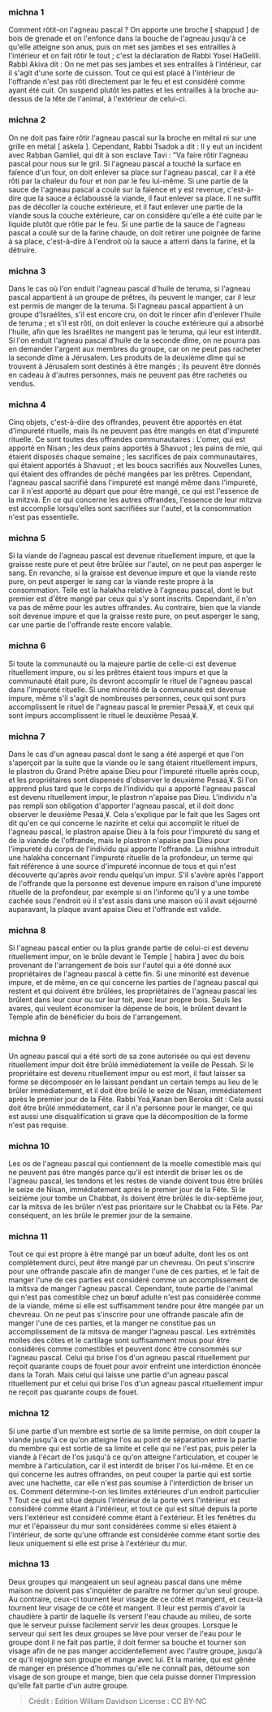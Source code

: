 
### michna 1
Comment rôtit-on l'agneau pascal ? On apporte une broche [ shappud ] de bois de grenade et on l'enfonce dans la bouche de l'agneau jusqu'à ce qu'elle atteigne son anus, puis on met ses jambes et ses entrailles à l'intérieur et on fait rôtir le tout ; c'est la déclaration de Rabbi Yosei HaGelili. Rabbi Akiva dit : On ne met pas ses jambes et ses entrailles à l'intérieur, car il s'agit d'une sorte de cuisson. Tout ce qui est placé à l'intérieur de l'offrande n'est pas rôti directement par le feu et est considéré comme ayant été cuit. On suspend plutôt les pattes et les entrailles à la broche au-dessus de la tête de l'animal, à l'extérieur de celui-ci.

### michna 2
On ne doit pas faire rôtir l'agneau pascal sur la broche en métal ni sur une grille en métal [ askela ]. Cependant, Rabbi Tsadok a dit : Il y eut un incident avec Rabban Gamliel, qui dit à son esclave Tavi : "Va faire rôtir l'agneau pascal pour nous sur le gril. Si l'agneau pascal a touché la surface en faïence d'un four, on doit enlever sa place sur l'agneau pascal, car il a été rôti par la chaleur du four et non par le feu lui-même. Si une partie de la sauce de l'agneau pascal a coulé sur la faïence et y est revenue, c'est-à-dire que la sauce a éclaboussé la viande, il faut enlever sa place. Il ne suffit pas de décoller la couche extérieure, et il faut enlever une partie de la viande sous la couche extérieure, car on considère qu'elle a été cuite par le liquide plutôt que rôtie par le feu. Si une partie de la sauce de l'agneau pascal a coulé sur de la farine chaude, on doit retirer une poignée de farine à sa place, c'est-à-dire à l'endroit où la sauce a atterri dans la farine, et la détruire.

### michna 3
Dans le cas où l'on enduit l'agneau pascal d'huile de teruma, si l'agneau pascal appartient à un groupe de prêtres, ils peuvent le manger, car il leur est permis de manger de la teruma. Si l'agneau pascal appartient à un groupe d'Israélites, s'il est encore cru, on doit le rincer afin d'enlever l'huile de teruma ; et s'il est rôti, on doit enlever la couche extérieure qui a absorbé l'huile, afin que les Israélites ne mangent pas le teruma, qui leur est interdit. Si l'on enduit l'agneau pascal d'huile de la seconde dîme, on ne pourra pas en demander l'argent aux membres du groupe, car on ne peut pas racheter la seconde dîme à Jérusalem. Les produits de la deuxième dîme qui se trouvent à Jérusalem sont destinés à être mangés ; ils peuvent être donnés en cadeau à d'autres personnes, mais ne peuvent pas être rachetés ou vendus.

### michna 4
Cinq objets, c'est-à-dire des offrandes, peuvent être apportés en état d'impureté rituelle, mais ils ne peuvent pas être mangés en état d'impureté rituelle. Ce sont toutes des offrandes communautaires : L'omer, qui est apporté en Nisan ; les deux pains apportés à Shavuot ; les pains de mie, qui étaient disposés chaque semaine ; les sacrifices de paix communautaires, qui étaient apportés à Shavuot ; et les boucs sacrifiés aux Nouvelles Lunes, qui étaient des offrandes de péché mangées par les prêtres. Cependant, l'agneau pascal sacrifié dans l'impureté est mangé même dans l'impureté, car il n'est apporté au départ que pour être mangé, ce qui est l'essence de la mitzva. En ce qui concerne les autres offrandes, l'essence de leur mitzva est accomplie lorsqu'elles sont sacrifiées sur l'autel, et la consommation n'est pas essentielle.

### michna 5
Si la viande de l'agneau pascal est devenue rituellement impure, et que la graisse reste pure et peut être brûlée sur l'autel, on ne peut pas asperger le sang. En revanche, si la graisse est devenue impure et que la viande reste pure, on peut asperger le sang car la viande reste propre à la consommation. Telle est la halakha relative à l'agneau pascal, dont le but premier est d'être mangé par ceux qui s'y sont inscrits. Cependant, il n'en va pas de même pour les autres offrandes. Au contraire, bien que la viande soit devenue impure et que la graisse reste pure, on peut asperger le sang, car une partie de l'offrande reste encore valable.

### michna 6
Si toute la communauté ou la majeure partie de celle-ci est devenue rituellement impure, ou si les prêtres étaient tous impurs et que la communauté était pure, ils devront accomplir le rituel de l'agneau pascal dans l'impureté rituelle. Si une minorité de la communauté est devenue impure, même s'il s'agit de nombreuses personnes, ceux qui sont purs accomplissent le rituel de l'agneau pascal le premier Pesaá¸¥, et ceux qui sont impurs accomplissent le rituel le deuxième Pesaá¸¥.

### michna 7
Dans le cas d'un agneau pascal dont le sang a été aspergé et que l'on s'aperçoit par la suite que la viande ou le sang étaient rituellement impurs, le plastron du Grand Prêtre apaise Dieu pour l'impureté rituelle après coup, et les propriétaires sont dispensés d'observer le deuxième Pesaá¸¥. Si l'on apprend plus tard que le corps de l'individu qui a apporté l'agneau pascal est devenu rituellement impur, le plastron n'apaise pas Dieu. L'individu n'a pas rempli son obligation d'apporter l'agneau pascal, et il doit donc observer le deuxième Pesaá¸¥. Cela s'explique par le fait que les Sages ont dit qu'en ce qui concerne le nazirite et celui qui accomplit le rituel de l'agneau pascal, le plastron apaise Dieu à la fois pour l'impureté du sang et de la viande de l'offrande, mais le plastron n'apaise pas Dieu pour l'impureté du corps de l'individu qui apporte l'offrande. La mishna introduit une halakha concernant l'impureté rituelle de la profondeur, un terme qui fait référence à une source d'impureté inconnue de tous et qui n'est découverte qu'après avoir rendu quelqu'un impur. S'il s'avère après l'apport de l'offrande que la personne est devenue impure en raison d'une impureté rituelle de la profondeur, par exemple si on l'informe qu'il y a une tombe cachée sous l'endroit où il s'est assis dans une maison où il avait séjourné auparavant, la plaque avant apaise Dieu et l'offrande est valide.

### michna 8
Si l'agneau pascal entier ou la plus grande partie de celui-ci est devenu rituellement impur, on le brûle devant le Temple [ habira ] avec du bois provenant de l'arrangement de bois sur l'autel qui a été donné aux propriétaires de l'agneau pascal à cette fin. Si une minorité est devenue impure, et de même, en ce qui concerne les parties de l'agneau pascal qui restent et qui doivent être brûlées, les propriétaires de l'agneau pascal les brûlent dans leur cour ou sur leur toit, avec leur propre bois. Seuls les avares, qui veulent économiser la dépense de bois, le brûlent devant le Temple afin de bénéficier du bois de l'arrangement.

### michna 9
Un agneau pascal qui a été sorti de sa zone autorisée ou qui est devenu rituellement impur doit être brûlé immédiatement la veille de Pessah. Si le propriétaire est devenu rituellement impur ou est mort, il faut laisser sa forme se décomposer en le laissant pendant un certain temps au lieu de le brûler immédiatement, et il doit être brûlé le seize de Nisan, immédiatement après le premier jour de la Fête. Rabbi Yoá¸¥anan ben Beroka dit : Cela aussi doit être brûlé immédiatement, car il n'a personne pour le manger, ce qui est aussi une disqualification si grave que la décomposition de la forme n'est pas requise.

### michna 10
Les os de l'agneau pascal qui contiennent de la moelle comestible mais qui ne peuvent pas être mangés parce qu'il est interdit de briser les os de l'agneau pascal, les tendons et les restes de viande doivent tous être brûlés le seize de Nisan, immédiatement après le premier jour de la Fête. Si le seizième jour tombe un Chabbat, ils doivent être brûlés le dix-septième jour, car la mitsva de les brûler n'est pas prioritaire sur le Chabbat ou la Fête. Par conséquent, on les brûle le premier jour de la semaine.

### michna 11
Tout ce qui est propre à être mangé par un bœuf adulte, dont les os ont complètement durci, peut être mangé par un chevreau. On peut s'inscrire pour une offrande pascale afin de manger l'une de ces parties, et le fait de manger l'une de ces parties est considéré comme un accomplissement de la mitsva de manger l'agneau pascal. Cependant, toute partie de l'animal qui n'est pas comestible chez un bœuf adulte n'est pas considérée comme de la viande, même si elle est suffisamment tendre pour être mangée par un chevreau. On ne peut pas s'inscrire pour une offrande pascale afin de manger l'une de ces parties, et la manger ne constitue pas un accomplissement de la mitsva de manger l'agneau pascal. Les extrémités molles des côtes et le cartilage sont suffisamment mous pour être considérés comme comestibles et peuvent donc être consommés sur l'agneau pascal. Celui qui brise l'os d'un agneau pascal rituellement pur reçoit quarante coups de fouet pour avoir enfreint une interdiction énoncée dans la Torah. Mais celui qui laisse une partie d'un agneau pascal rituellement pur et celui qui brise l'os d'un agneau pascal rituellement impur ne reçoit pas quarante coups de fouet.

### michna 12
Si une partie d'un membre est sortie de sa limite permise, on doit couper la viande jusqu'à ce qu'on atteigne l'os au point de séparation entre la partie du membre qui est sortie de sa limite et celle qui ne l'est pas, puis peler la viande à l'écart de l'os jusqu'à ce qu'on atteigne l'articulation, et couper le membre à l'articulation, car il est interdit de briser l'os lui-même. Et en ce qui concerne les autres offrandes, on peut couper la partie qui est sortie avec une hachette, car elle n'est pas soumise à l'interdiction de briser un os. Comment détermine-t-on les limites extérieures d'un endroit particulier ? Tout ce qui est situé depuis l'intérieur de la porte vers l'intérieur est considéré comme étant à l'intérieur, et tout ce qui est situé depuis la porte vers l'extérieur est considéré comme étant à l'extérieur. Et les fenêtres du mur et l'épaisseur du mur sont considérées comme si elles étaient à l'intérieur, de sorte qu'une offrande est considérée comme étant sortie des lieux uniquement si elle est prise à l'extérieur du mur.

### michna 13
Deux groupes qui mangeaient un seul agneau pascal dans une même maison ne doivent pas s'inquiéter de paraître ne former qu'un seul groupe. Au contraire, ceux-ci tournent leur visage de ce côté et mangent, et ceux-là tournent leur visage de ce côté et mangent. Il leur est permis d'avoir la chaudière à partir de laquelle ils versent l'eau chaude au milieu, de sorte que le serveur puisse facilement servir les deux groupes. Lorsque le serveur qui sert les deux groupes se lève pour verser de l'eau pour le groupe dont il ne fait pas partie, il doit fermer sa bouche et tourner son visage afin de ne pas manger accidentellement avec l'autre groupe, jusqu'à ce qu'il rejoigne son groupe et mange avec lui. Et la mariée, qui est gênée de manger en présence d'hommes qu'elle ne connaît pas, détourne son visage de son groupe et mange, bien que cela puisse donner l'impression qu'elle fait partie d'un autre groupe.

>Crédit : Edition William Davidson
>License : CC BY-NC